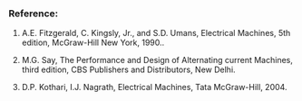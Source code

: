 ### Reference:

1. A.E. Fitzgerald, C. Kingsly, Jr., and S.D. Umans, Electrical Machines, 5th edition, McGraw-Hill New York, 1990..

2. M.G. Say, The Performance and Design of Alternating current Machines, third edition, CBS Publishers and Distributors, New Delhi.

3. D.P. Kothari, I.J. Nagrath, Electrical Machines, Tata McGraw-Hill, 2004.